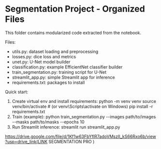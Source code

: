 # Segmentation Project - Organized Files

This folder contains modularized code extracted from the notebook.

Files:
- utils.py: dataset loading and preprocessing
- losses.py: dice loss and metrics
- unet.py: U-Net model builder
- classification.py: example EfficientNet classifier builder
- train_segmentation.py: training script for U-Net
- streamlit_app.py: simple Streamlit app for inference
- requirements.txt: packages to install

Quick start:
1. Create virtual env and install requirements:
    python -m venv venv
    source venv/bin/activate  # (or venv\Scripts\activate on Windows)
    pip install -r requirements.txt
2. Train (example):
    python train_segmentation.py --images path/to/images --masks path/to/masks --epochs 10
3. Run Streamlit inference:
    streamlit run streamlit_app.py



https://drive.google.com/file/d/1Kf1w63FbYfIR7adoVMszII_kS66Rxo6b/view?usp=drive_link(LINK SEGMENTATION PRO )
